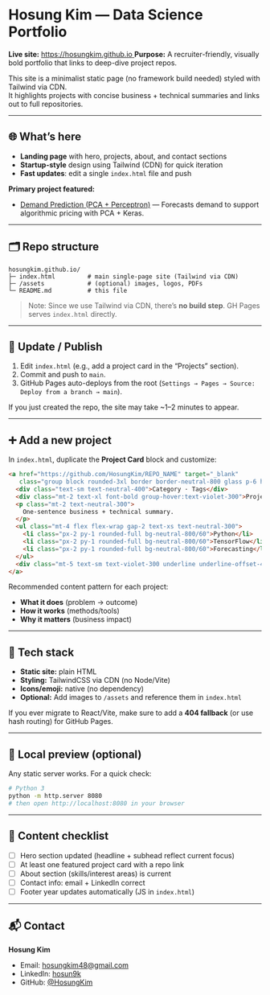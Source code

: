 # Hosung Kim — Data Science Portfolio

**Live site:** [https://hosungkim.github.io  ](https://hosungkim48.github.io/)
**Purpose:** A recruiter-friendly, visually bold portfolio that links to deep-dive project repos.

This site is a minimalist static page (no framework build needed) styled with Tailwind via CDN.  
It highlights projects with concise business + technical summaries and links out to full repositories.

---

## 🌐 What’s here

- **Landing page** with hero, projects, about, and contact sections
- **Startup-style** design using Tailwind (CDN) for quick iteration
- **Fast updates**: edit a single `index.html` file and push

**Primary project featured:**
- [Demand Prediction (PCA + Perceptron)](https://github.com/HosungKim/demand-prediction) — Forecasts demand to support algorithmic pricing with PCA + Keras.

---

## 🗂 Repo structure

```
hosungkim.github.io/
├─ index.html         # main single-page site (Tailwind via CDN)
├─ /assets            # (optional) images, logos, PDFs
└─ README.md          # this file
```

> Note: Since we use Tailwind via CDN, there’s **no build step**. GH Pages serves `index.html` directly.

---

## 🚀 Update / Publish

1. Edit `index.html` (e.g., add a project card in the “Projects” section).
2. Commit and push to `main`.
3. GitHub Pages auto-deploys from the root (`Settings → Pages → Source: Deploy from a branch → main`).

If you just created the repo, the site may take ~1–2 minutes to appear.

---

## ➕ Add a new project

In `index.html`, duplicate the **Project Card** block and customize:

```html
<a href="https://github.com/HosungKim/REPO_NAME" target="_blank"
   class="group block rounded-3xl border border-neutral-800 glass p-6 hover:border-violet-600 transition">
  <div class="text-sm text-neutral-400">Category · Tags</div>
  <div class="mt-2 text-xl font-bold group-hover:text-violet-300">Project Title</div>
  <p class="mt-2 text-neutral-300">
    One-sentence business + technical summary.
  </p>
  <ul class="mt-4 flex flex-wrap gap-2 text-xs text-neutral-300">
    <li class="px-2 py-1 rounded-full bg-neutral-800/60">Python</li>
    <li class="px-2 py-1 rounded-full bg-neutral-800/60">TensorFlow</li>
    <li class="px-2 py-1 rounded-full bg-neutral-800/60">Forecasting</li>
  </ul>
  <div class="mt-5 text-sm text-violet-300 underline underline-offset-4">Open repo</div>
</a>
```

Recommended content pattern for each project:
- **What it does** (problem → outcome)
- **How it works** (methods/tools)
- **Why it matters** (business impact)

---

## 🧰 Tech stack

- **Static site:** plain HTML
- **Styling:** TailwindCSS via CDN (no Node/Vite)
- **Icons/emoji:** native (no dependency)
- **Optional:** Add images to `/assets` and reference them in `index.html`

If you ever migrate to React/Vite, make sure to add a **404 fallback** (or use hash routing) for GitHub Pages.

---

## 🧪 Local preview (optional)

Any static server works. For a quick check:

```bash
# Python 3
python -m http.server 8080
# then open http://localhost:8080 in your browser
```

---

## 🧭 Content checklist

- [ ] Hero section updated (headline + subhead reflect current focus)
- [ ] At least one featured project card with a repo link
- [ ] About section (skills/interest areas) is current
- [ ] Contact info: email + LinkedIn correct
- [ ] Footer year updates automatically (JS in `index.html`)

---

## 📬 Contact

**Hosung Kim**  
- Email: [hosungkim48@gmail.com](mailto:hosungkim48@gmail.com)  
- LinkedIn: [hosun9k](https://linkedin.com/in/hosun9k)  
- GitHub: [@HosungKim](https://github.com/HosungKim)
